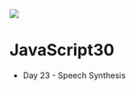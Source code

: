 ﻿![](https://javascript30.com/images/JS3-social-share.png)

# JavaScript30

* Day  23 - Speech Synthesis

